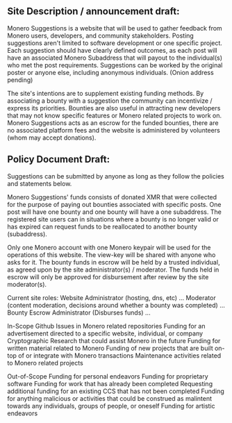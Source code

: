 ## Site Description / announcement draft:

Monero Suggestions is a website that will be used to gather feedback from Monero users, developers, and community stakeholders.
Posting suggestions aren't limited to software development or one specific project.
Each suggestion should have clearly defined outcomes, as each post will have an associated Monero Subaddress that will payout to the individual(s) who met the post requirements.
Suggestions can be worked by the original poster or anyone else, including anonymous individuals. (Onion address pending)

The site's intentions are to supplement existing funding methods.
By associating a bounty with a suggestion the community can incentivize / express its priorities.
Bounties are also useful in attracting new developers that may not know specific features or Monero related projects to work on.
Monero Suggestions acts as an escrow for the funded bounties, there are no associated platform fees and the website is administered by volunteers (whom may accept donations).

## Policy Document Draft:

Suggestions can be submitted by anyone as long as they follow the policies and statements below.

Monero Suggestions' funds consists of donated XMR that were collected for the purpose of paying out bounties associated with specific posts.
One post will have one bounty and one bounty will have a one subaddress.
The registered site users can in situations where a bounty is no longer valid or has expired can request funds to be reallocated to another bounty (subaddress).

Only one Monero account with one Monero keypair will be used for the operations of this website.
The view-key will be shared with anyone who asks for it.
The bounty funds in escrow will be held by a trusted individual, as agreed upon by the site administrator(s) / moderator.
The funds held in escrow will only be approved for disbursement after review by the site moderator(s).

Current site roles:
Website Administrator (hosting, dns, etc)  ...
Moderator (content moderation, decisions around whether a bounty was completed) ...
Bounty Escrow Administrator (Disburses funds) ...


In-Scope
Github Issues in Monero related repositories
Funding for an advertisement directed to a specific website, individual, or company
Cryptographic Research that could assist Monero in the future
Funding for written material related to Monero
Funding of new projects that are built on-top of or integrate with Monero transactions
Maintenance activities related to Monero related projects


Out-of-Scope
Funding for personal endeavors
Funding for proprietary software
Funding for work that has already been completed
Requesting additional funding for an existing CCS that has not been completed
Funding for anything malicious or activities that could be construed as malintent towards any individuals, groups of people, or oneself
Funding for artistic endeavors
